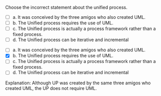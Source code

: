 <panel header=":lock::key: Choose the incorrect statement about the unified process.">
<question>

Choose the incorrect statement about the unified process.

- [ ] a. It was conceived by the three amigos who also created UML.
- [ ] b. The Unified process requires the use of UML.
- [ ] c. The Unified process is actually a process framework rather than a fixed process.
- [ ] d. The Unified process can be iterative and incremental

<div slot="answer">

- [ ] a. It was conceived by the three amigos who also created UML.
- [x] b. The Unified process requires the use of UML.
- [ ] c. The Unified process is actually a process framework rather than a fixed process.
- [ ] d. The Unified process can be iterative and incremental

Explanation: Although UP was created by the same three amigos who created UML, the UP does not require UML.

</div>
</question>
</panel>
